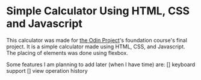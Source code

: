 # Simple Calculator Using HTML, CSS and Javascript
This calculator was made for [the Odin Project](https://www.theodinproject.com/)'s foundation course's final project. It is a simple calculator made using HTML, CSS, and Javascript. The placing of elements was done using flexbox.

Some features I am planning to add later (when I have time) are:
[] keyboard support
[] view operation history
